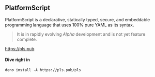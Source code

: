 ## PlatformScript

PlatformScript is a declarative, statically typed, secure, and embeddable
programming language that uses 100% pure YAML as its syntax.

> It is in rapidly evolving _Alpha_ development and is not yet feature complete.

https://pls.pub


#### Dive right in

``` text
deno install -A https://pls.pub/pls
```
